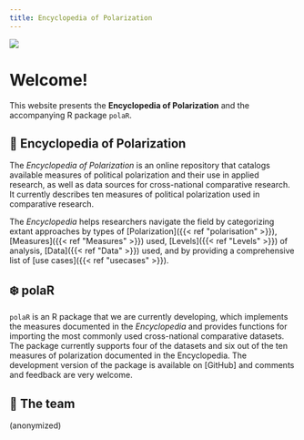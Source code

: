 ```yaml
---
title: Encyclopedia of Polarization
---
```

<!-- This is the title page -->
![](/images/polarlogo.png) 

# Welcome!
This website presents the **Encyclopedia of Polarization** and the accompanying R package ```polaR```.

## 📘 Encyclopedia of Polarization

The *Encyclopedia of Polarization* is an online repository that catalogs available measures of political polarization and their use in applied research, as well as data sources for cross-national comparative research. It currently describes ten measures of political polarization used in comparative research.

The *Encyclopedia* helps researchers navigate the field by categorizing extant approaches by types of [Polarization]({{< ref "polarisation" >}}), [Measures]({{< ref "Measures" >}}) used, [Levels]({{< ref "Levels" >}}) of analysis, [Data]({{< ref "Data" >}}) used, and by providing a comprehensive list of [use cases]({{< ref "usecases" >}}).

## ❄️ polaR

```polaR``` is an R package that we are currently developing, which implements the measures documented in the *Encyclopedia* and provides functions for importing the most commonly used cross-national comparative datasets. The package currently supports four of the datasets and six out of the ten measures of polarization documented in the Encyclopedia. The development version of the package is available on [GitHub] and comments and feedback are very welcome. 

## 👥 The team

(anonymized)

<!-- The *Encyclopedia of Polarization* is developed by the Emmy Noether research group "Polarization through and in referendums: mapping polarization within and beyond the party system". This group is based at [Chemnitz University of Technology](https://tu-chemnitz.de/polmeth) and led by [Arndt Leininger](https://aleininger.eu/). [Felix Grünewald](https://felixgruenewald.net/) leads the development of the *Encyclopedia* and ```polaR```. We are supported by our excellent research assistant [Marcel Schneider](https://www.tu-chemnitz.de/phil/politik/pf/professur/Schneider.php.en). 

We also work on a literature review on polarization in multiparty systems, which you can find on [SocArXiv](https://osf.io/preprints/socarxiv/mz6rs/):

<iframe src="https://mfr.osf.io/render?url=https://osf.io/download/64d606602fe4965c8e61b130/?direct%26mode=render"
frameborder="0"
scrolling="no"
style="overflow:hidden;height:800;width:100%"
height="800"
width="100%"></iframe>
-->
